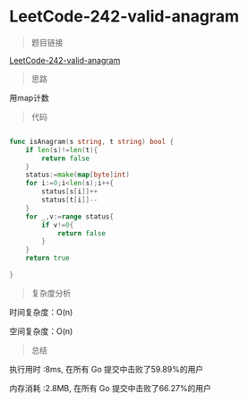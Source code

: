 #  LeetCode-242-valid-anagram

>题目链接

[LeetCode-242-valid-anagram](https://leetcode-cn.com/problems/valid-anagram/)

>思路

用map计数

>代码

```go

func isAnagram(s string, t string) bool {
    if len(s)!=len(t){
        return false
    }
    status:=make(map[byte]int)
    for i:=0;i<len(s);i++{
        status[s[i]]++
        status[t[i]]--
    }
    for _,v:=range status{
        if v!=0{
            return false
        }
    }
    return true
    
}

```

>复杂度分析

时间复杂度：O(n)

空间复杂度：O(n)

>总结

执行用时 :8ms, 在所有 Go 提交中击败了59.89%的用户
 
内存消耗 :2.8MB, 在所有 Go 提交中击败了66.27%的用户
